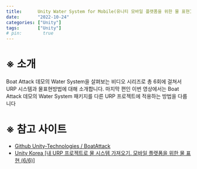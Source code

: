 ```yaml
---
title:      Unity Water System for Mobile(유니티 모바일 플랫폼을 위한 물 표현)
date:       "2022-10-24"
categories: ["Unity"]
tags:       ["Unity"]
# pin:        true
---
```


# ※ 소개
Boat Attack 데모의 Water System을 살펴보는 비디오 시리즈로 총 6회에 걸쳐서 URP 시스템과 물표현방법에 대해 소개합니다. 마지막 편인 이번 영상에서는 Boat Attack 데모의 Water System 패키지를 다른 URP 프로젝트에 적용하는 방법을 다룹니다

# ※ 참고 사이트
- [Github Unity-Technologies / BoatAttack](https://github.com/Unity-Technologies/BoatAttack)
- [Unity Korea [내 URP 프로젝트로 물 시스템 가져오기. 모바일 플랫폼을 위한 물 표현 (6/6)]](https://youtu.be/QKcPR00HQn4)